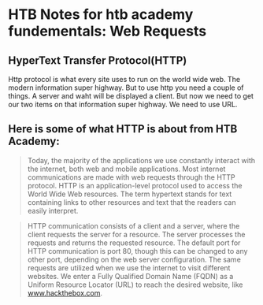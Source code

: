 # HTB Notes for htb academy fundementals: Web Requests

## HyperText Transfer Protocol(HTTP)

Http protocol is what every site uses to run on the world wide web. The modern information super highway. But to use http you need a couple of things. A server and waht will be displayed a client. But now we need to get our two items on that information super highway. We need to use URL. 

## Here is some of what HTTP is about from HTB Academy: 

> Today, the majority of the applications we use constantly interact with the internet, both web and mobile applications. Most internet communications are made with web requests through the HTTP protocol. HTTP is an application-level protocol used to access the World Wide Web resources. The term hypertext stands for text containing links to other resources and text that the readers can easily interpret.

> HTTP communication consists of a client and a server, where the client requests the server for a resource. The server processes the requests and returns the requested resource. The default port for HTTP communication is port 80, though this can be changed to any other port, depending on the web server configuration. The same requests are utilized when we use the internet to visit different websites. We enter a Fully Qualified Domain Name (FQDN) as a Uniform Resource Locator (URL) to reach the desired website, like www.hackthebox.com.
